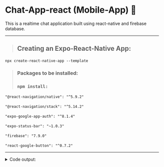 # Chat-App-react (Mobile-App) 📱
This is a realtime chat application built using react-native and firebase database.
<hr/>

>## Creating an Expo-React-Native App: 
`npx create-react-native-app --template`

> ### Packages to be installed:
> ### `npm install:`
    "@react-navigation/native": "^5.9.2"
    
    "@react-navigation/stack": "^5.14.2"
   
    "expo-google-app-auth": "^8.1.4"    
   
    "expo-status-bar": "~1.0.3"
   
    "firebase": "7.9.0"
   
    "react-google-button": "^0.7.2"

<hr/>
<details>
<summary>Code output:</summary>
<img src="chat_app1.jpg" height="500"/>
<img src="chat_app2.jpg" height="500"/>
<hr/>
<img src="chat_app3.jpg" height="500"/>
<hr/>
<img src="chat_app4.jpg" height="500"/>
<hr/>
<img src="chat_app5.jpg" height="500"/>
</details>
